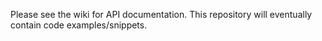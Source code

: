 Please see the wiki for API documentation.  This repository will eventually contain code examples/snippets.